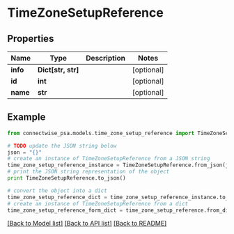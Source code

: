 # TimeZoneSetupReference


## Properties
Name | Type | Description | Notes
------------ | ------------- | ------------- | -------------
**info** | **Dict[str, str]** |  | [optional] 
**id** | **int** |  | [optional] 
**name** | **str** |  | [optional] 

## Example

```python
from connectwise_psa.models.time_zone_setup_reference import TimeZoneSetupReference

# TODO update the JSON string below
json = "{}"
# create an instance of TimeZoneSetupReference from a JSON string
time_zone_setup_reference_instance = TimeZoneSetupReference.from_json(json)
# print the JSON string representation of the object
print TimeZoneSetupReference.to_json()

# convert the object into a dict
time_zone_setup_reference_dict = time_zone_setup_reference_instance.to_dict()
# create an instance of TimeZoneSetupReference from a dict
time_zone_setup_reference_form_dict = time_zone_setup_reference.from_dict(time_zone_setup_reference_dict)
```
[[Back to Model list]](../README.md#documentation-for-models) [[Back to API list]](../README.md#documentation-for-api-endpoints) [[Back to README]](../README.md)


